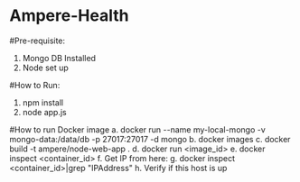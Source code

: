 # Ampere-Health

#Pre-requisite:
1. Mongo DB Installed
2. Node set up

#How to Run:
1. npm install
2. node app.js

#How to run Docker image
  a. docker run --name my-local-mongo -v mongo-data:/data/db -p 27017:27017 -d mongo
  b. docker images
  c. docker build -t ampere/node-web-app .
  d. docker run <image_id>
  e. docker inspect <container_id>
  f. Get IP from here:
  g. docker inspect <container_id>|grep "IPAddress"
  h. Verify if this host is up
